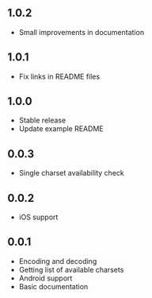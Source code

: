 ## 1.0.2
* Small improvements in documentation

## 1.0.1
* Fix links in README files

## 1.0.0
* Stable release
* Update example README

## 0.0.3

* Single charset availability check

## 0.0.2

* iOS support

## 0.0.1

* Encoding and decoding
* Getting list of available charsets
* Android support
* Basic documentation